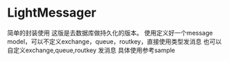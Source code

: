 # LightMessager
简单的封装使用
这版是去数据库做持久化的版本。
使用定义好一个message model，可以不定义exchange，queue，routkey，直接使用类型发消息
也可以自定义exchange,queue,routkey 发消息
具体使用参考sample




















